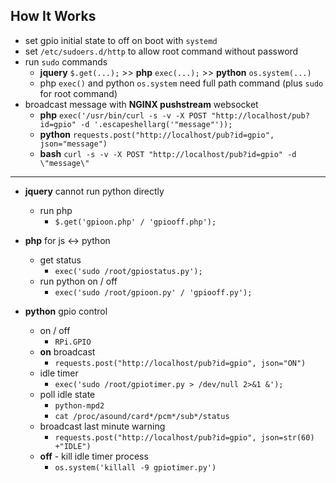 How It Works
---

- set gpio initial state to off on boot with `systemd`
- set `/etc/sudoers.d/http` to allow root command without password
- run `sudo` commands
	- **jquery** `$.get(...);` >> **php** `exec(...);` >> **python** `os.system(...)`
	- php `exec()` and python `os.system` need full path command (plus `sudo` for root command)
- broadcast message with **NGINX pushstream** websocket
	- **php**  `exec('/usr/bin/curl -s -v -X POST "http://localhost/pub?id=gpio" -d '.escapeshellarg('"message"'));`
	- **python** `requests.post("http://localhost/pub?id=gpio", json="message")`
	- **bash** `curl -s -v -X POST "http://localhost/pub?id=gpio" -d \"message\"`
<hr>

- **jquery** cannot run python directly
	- run php
		- `$.get('gpioon.php' / 'gpiooff.php');`

- **php** for js <-> python
	- get status
		- `exec('sudo /root/gpiostatus.py');`
	- run python on / off
		- `exec('sudo /root/gpioon.py' / 'gpiooff.py');`

- **python** gpio control
	- on / off
		- `RPi.GPIO`
	- **on** broadcast
		- `requests.post("http://localhost/pub?id=gpio", json="ON")`
	- idle timer
		- `exec('sudo /root/gpiotimer.py > /dev/null 2>&1 &');`
	- poll idle state
		- `python-mpd2`
		- `cat /proc/asound/card*/pcm*/sub*/status`
	- broadcast last minute warning
		- `requests.post("http://localhost/pub?id=gpio", json=str(60) +"IDLE")`
	- **off** - kill idle timer process
		- `os.system('killall -9 gpiotimer.py')`
